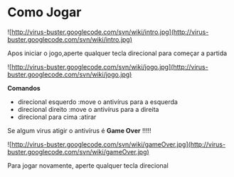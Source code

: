 # Como Jogar #


![http://virus-buster.googlecode.com/svn/wiki/intro.jpg](http://virus-buster.googlecode.com/svn/wiki/intro.jpg)

Apos iniciar o jogo,aperte qualquer tecla direcional para começar a partida


![http://virus-buster.googlecode.com/svn/wiki/jogo.jpg](http://virus-buster.googlecode.com/svn/wiki/jogo.jpg)

**Comandos**
  * direcional esquerdo :move o antivírus para a esquerda
  * direcional direito :move o antivírus para a direita
  * direcional para cima :atirar

Se algum virus atigir o antivírus é **Game Over** !!!!!

![http://virus-buster.googlecode.com/svn/wiki/gameOver.jpg](http://virus-buster.googlecode.com/svn/wiki/gameOver.jpg)

Para jogar novamente, aperte qualquer tecla direcional